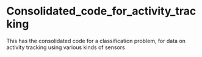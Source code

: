 # Consolidated_code_for_activity_tracking
This has the consolidated code for a classification problem, for data on activity tracking using various kinds of sensors
